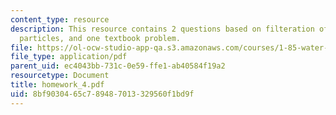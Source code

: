 ```yaml
---
content_type: resource
description: This resource contains 2 questions based on filteration of spherical
  particles, and one textbook problem.
file: https://ol-ocw-studio-app-qa.s3.amazonaws.com/courses/1-85-water-and-wastewater-treatment-engineering-spring-2006/8bf9030465c789487013329560f1bd9f_homework_4.pdf
file_type: application/pdf
parent_uid: ec4043bb-731c-0e59-ffe1-ab40584f19a2
resourcetype: Document
title: homework_4.pdf
uid: 8bf90304-65c7-8948-7013-329560f1bd9f
---
```

